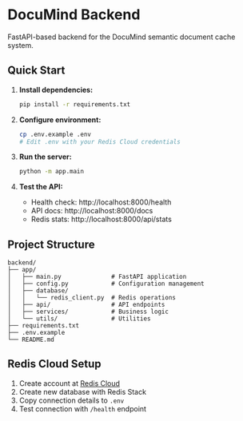 # DocuMind Backend

FastAPI-based backend for the DocuMind semantic document cache system.

## Quick Start

1. **Install dependencies:**
   ```bash
   pip install -r requirements.txt
   ```

2. **Configure environment:**
   ```bash
   cp .env.example .env
   # Edit .env with your Redis Cloud credentials
   ```

3. **Run the server:**
   ```bash
   python -m app.main
   ```

4. **Test the API:**
   - Health check: http://localhost:8000/health
   - API docs: http://localhost:8000/docs
   - Redis stats: http://localhost:8000/api/stats

## Project Structure

```
backend/
├── app/
│   ├── main.py              # FastAPI application
│   ├── config.py            # Configuration management
│   ├── database/
│   │   └── redis_client.py  # Redis operations
│   ├── api/                 # API endpoints
│   ├── services/            # Business logic
│   └── utils/               # Utilities
├── requirements.txt
├── .env.example
└── README.md
```

## Redis Cloud Setup

1. Create account at [Redis Cloud](https://redis.io/try-free/)
2. Create new database with Redis Stack
3. Copy connection details to `.env`
4. Test connection with `/health` endpoint
